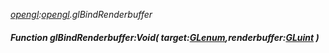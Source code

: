 _[opengl](../../modules/opengl/opengl-module.md):[opengl](../../modules/opengl/opengl-module.md).glBindRenderbuffer_
##### Function glBindRenderbuffer:Void( target:[GLenum](../../modules/opengl/opengl-glenum.md),renderbuffer:[GLuint](../../modules/opengl/opengl-gluint.md) )
